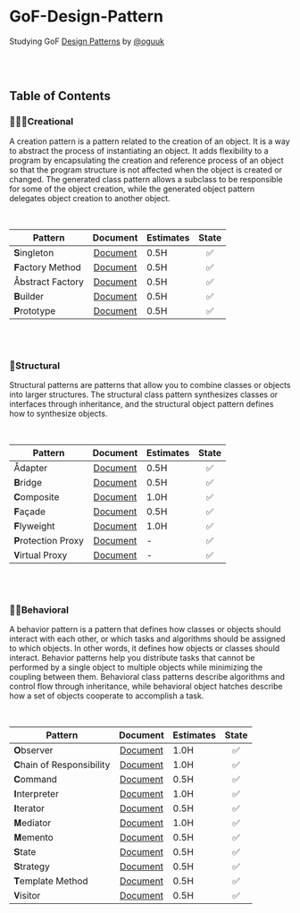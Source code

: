 # GoF-Design-Pattern
Studying GoF [Design Patterns](http://principles-wiki.net/collections:gof_patterns) by [@oguuk](https://github.com/oguuk)  

<br/><br/>


## Table of Contents

### 👨🏻‍🎨Creational
A creation pattern is a pattern related to the creation of an object. It is a way to abstract the process of instantiating an object. It adds flexibility to a program by encapsulating the creation and reference process of an object so that the program structure is not affected when the object is created or changed. The generated class pattern allows a subclass to be responsible for some of the object creation, while the generated object pattern delegates object creation to another object.

<br/>

|Pattern|Document|Estimates|State|
|---|:---:|---|:---:|
|𝐒ingleton|[Document](https://github.com/oguuk/GoF-Design-Pattern/blob/document/Creational/singleton.md)|0.5H|✅|
|𝐅actory Method|[Document](https://github.com/oguuk/GoF-Design-Pattern/blob/document/Creational/Factory%20Method.md)|0.5H|✅|
|Åbstract Factory|[Document](https://github.com/oguuk/GoF-Design-Pattern/blob/document/Creational/Abstract%20Factory.md)|0.5H|✅|
|𝐁uilder|[Document](https://github.com/oguuk/GoF-Design-Pattern/blob/document/Creational/Builder.md)|0.5H|✅|
|𝐏rototype|[Document](https://github.com/oguuk/GoF-Design-Pattern/blob/document/Creational/Prototype.md)|0.5H|✅|

<br/><br/>

### 🧬Structural
Structural patterns are patterns that allow you to combine classes or objects into larger structures. The structural class pattern synthesizes classes or interfaces through inheritance, and the structural object pattern defines how to synthesize objects.

<br/>

|Pattern|Document|Estimates|State|
|---|:---:|---|:---:|
|Ådapter|[Document](https://github.com/oguuk/GoF-Design-Pattern/blob/document/Structural/Adapter.md)|0.5H|✅|
|𝐁ridge|[Document](https://github.com/oguuk/GoF-Design-Pattern/blob/document/Structural/Bridge.md)|0.5H|✅|
|𝐂omposite|[Document](https://github.com/oguuk/GoF-Design-Pattern/blob/document/Structural/Composite.md)|1.0H|✅|
|𝐅açade|[Document](https://github.com/oguuk/GoF-Design-Pattern/blob/document/Structural/Façade.md)|0.5H|✅|
|𝐅lyweight|[Document](https://github.com/oguuk/GoF-Design-Pattern/blob/document/Structural/Flyweight)|1.0H|✅|
|𝐏rotection Proxy|[Document](https://github.com/oguuk/GoF-Design-Pattern/blob/document/Structural/Protection%20Proxy.md)|-|✅|
|𝐕irtual Proxy|[Document](https://github.com/oguuk/GoF-Design-Pattern/blob/document/Structural/Virtual%20Proxy.md)|-|✅|
  
<br/><br/>

### 🤸🏻Behavioral
A behavior pattern is a pattern that defines how classes or objects should interact with each other, or which tasks and algorithms should be assigned to which objects. In other words, it defines how objects or classes should interact. Behavior patterns help you distribute tasks that cannot be performed by a single object to multiple objects while minimizing the coupling between them. Behavioral class patterns describe algorithms and control flow through inheritance, while behavioral object hatches describe how a set of objects cooperate to accomplish a task.

<br/>

|Pattern|Document|Estimates|State|
|---|:---:|---|:---:|
|𝐎bserver|[Document](https://github.com/oguuk/GoF-Design-Pattern/blob/document/Behavioral/Observer.md)|1.0H|✅|
|𝐂hain of Responsibility|[Document](https://github.com/oguuk/GoF-Design-Pattern/blob/document/Behavioral/Chain%20of%20Responsibility.md)|1.0H|✅|
|𝐂ommand|[Document](https://github.com/oguuk/GoF-Design-Pattern/blob/document/Behavioral/Command.md)|0.5H|✅|
|𝐈nterpreter|[Document](https://github.com/oguuk/GoF-Design-Pattern/blob/document/Behavioral/Interpreter.md)|1.0H|✅|
|𝐈terator|[Document](https://github.com/oguuk/GoF-Design-Pattern/blob/document/Behavioral/Iterator.md)|0.5H|✅|
|𝐌ediator|[Document](https://github.com/oguuk/GoF-Design-Pattern/blob/document/Behavioral/Mediator.md)|1.0H|✅|
|𝐌emento|[Document](https://github.com/oguuk/GoF-Design-Pattern/blob/document/Behavioral/Memento.md)|0.5H|✅|
|𝐒tate|[Document](https://github.com/oguuk/GoF-Design-Pattern/blob/document/Behavioral/State.md)|0.5H|✅|
|𝐒trategy|[Document](https://github.com/oguuk/GoF-Design-Pattern/blob/document/Behavioral/Strategy.md)|0.5H|✅|
|𝐓emplate Method|[Document](https://github.com/oguuk/GoF-Design-Pattern/blob/document/Behavioral/Template%20Method.md)|0.5H|✅|
|𝐕isitor|[Document](https://github.com/oguuk/GoF-Design-Pattern/blob/document/Behavioral/Visitor.md)|0.5H|✅|

